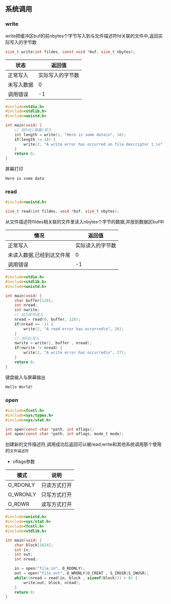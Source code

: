 <!--
 * @Description: 
 * @Version: 1.0
 * @Author: dalao
 * @Email: dalao_li@163.com
 * @Date: 2022-04-07 23:26:04
 * @LastEditors: DaLao
 * @LastEditTime: 2022-07-03 18:41:38
-->


## 系统调用



### write


write把缓冲区buf的前nbytes个字节写入到与文件描述符fd关联的文件中,返回实际写入的字节数

```c
size_t write(int fildes, const void *buf, size_t nbytes);
```

| 状态       | 返回值           |
| ---------- | ---------------- |
| 正常写入   | 实际写入的字节数 |
| 未写入数据 | 0                |
| 调用错误   | -1               |


```c
#include<stdio.h>
#include<stdlib.h>
#include<unistd.h>

int main(void) {
    // 向fd1(屏幕)写入
    int length = write(1, "Here is some data\n", 18);
    if(length != 18) {
        write(2, "A write error has occurred on file descriptor 1 \n" , 46);
    }
    return 0;
}
```

屏幕打印

```c
Here is some data
```



### read


```c
#include<unistd.h>

size_t read(int fildes, void *buf, size_t nbytes);
```

从文件描述符fildes相关联的文件里读入nbytes个字节的数据,并放到数据区buf中

| 情况                      | 返回值           |
| ------------------------- | ---------------- |
| 正常写入                  | 实际读入的字节数 |
| 未读入数据,已经到达文件尾 | 0                |
| 调用错误                  | -1               |

```c
#include<stdio.h>
#include<stdlib.h>
#include<unistd.h>

int main(void) {
    char buffer[128];
    int nread;
    int nwrite;
    // 从fd0中读入
    nread = read(0, buffer, 128);
    if(nread == -1) {
        write(2, "A read error has occurred\n", 26);
    }
    // 向fd1写入
    nwrite = write(1, buffer , nread);
    if(nwrite != nread) {
        write(2, "A write error has occurred\n", 27);
    }
    return 0;
}
```

键盘输入与屏幕输出
```sh
Hello World!
```



### open


```c
#include<fcntl.h>
#include<sys/types.h>
#include<sys/stat.h>

int open(const char *path, int oflags);
int open(const char *path, int oflags, mode_t mode);
```

创建新的文件描述符,调用成功后返回可以被read,write和其他系统调用那个使用的`文件描述符`

- oflags参数

| 模式     | 说明         |
| -------- | ------------ |
| O_RDONLY | 只读方式打开 |
| O_WRONLY | 只写方式打开 |
| O_RDWR   | 读写方式打开 |


```c
#include<unistd.h>
#include<sys/stat.h>
#include<fcntl.h>
#include<stdlib.h>

int main(void) {
    char block[1024];
    int in;
    int out;
    int nread;

    in = open("file.in", O_RDONLY);
    out = open("file.out", O_WRONLY|O_CREAT , S_IRUSR|S_IWUSR);
    while((nread = read(in, block , sizeof(block))) > 0) {
        write(out, block, nread);
    }
    return 0;
}
```
